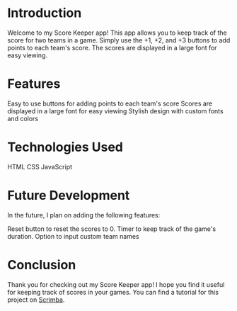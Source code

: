 # Introduction

Welcome to my Score Keeper app! This app allows you to keep track of the score for two teams in a game. Simply use the +1, +2, and +3 buttons to add points to each team's score. The scores are displayed in a large font for easy viewing.

# Features

Easy to use buttons for adding points to each team's score
Scores are displayed in a large font for easy viewing
Stylish design with custom fonts and colors
# Technologies Used

HTML
CSS
JavaScript
# Future Development

In the future, I plan on adding the following features:

Reset button to reset the scores to 0. Timer to keep track of the game's duration. Option to input custom team names
# Conclusion

Thank you for checking out my Score Keeper app! I hope you find it useful for keeping track of scores in your games. You can find a tutorial for this project on [Scrimba](https://scrimba.com/learn/learnjavascript). 
